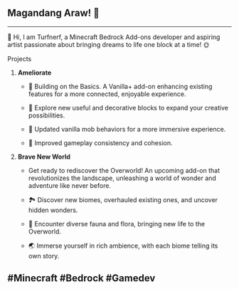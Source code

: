 ## Magandang Araw! 👋

---

👋 Hi, I am Turfnerf, a Minecraft Bedrock Add-ons developer and aspiring artist passionate about bringing dreams to life one block at a time! 🌞

Projects
1. **Ameliorate**
    - 🔧 Building on the Basics. A Vanilla+ add-on enhancing existing features for a more connected, enjoyable experience.

    - 🧱  Explore new useful and decorative blocks to expand your creative possibilities.
    - 🐖 Updated vanilla mob behaviors for a more immersive experience.
    - 🔧 Improved gameplay consistency and cohesion.

2. **Brave New World**
     - Get ready to rediscover the Overworld! An upcoming add-on that revolutionizes the landscape, unleashing a world of wonder and adventure like never before.

     - 🏞️ Discover new biomes, overhauled existing ones, and uncover hidden wonders.
    - 🐗 Encounter diverse fauna and flora, bringing new life to the Overworld.
    - 🌏 Immerse yourself in rich ambience, with each biome telling its own story.

#Minecraft #Bedrock #Gamedev
---
